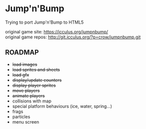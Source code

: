 # Jump'n'Bump

Trying to port Jump'n'Bump to HTML5

original game site:  <https://icculus.org/jumpnbump/>  
original game repos: <http://git.icculus.org/?p=crow/jumpnbump.git>


## ROADMAP

* ~~load images~~
* ~~load sprites and sheets~~
* ~~load gfx~~
* ~~display/update counters~~
* ~~display player sprites~~
* ~~move players~~
* ~~animate players~~
* collisions with map
* special platform behaviours (ice, water, spring...)
* frags
* particles
* menu screen
